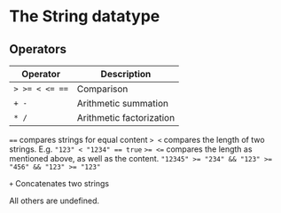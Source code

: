 # The String datatype

## Operators

| Operator       | Description              |
|----------------|--------------------------|
| `> >= < <= ==` | Comparison               |
| `+ -`          | Arithmetic summation     |
| `* /`          | Arithmetic factorization |

`==` compares strings for equal content
`> <` compares the length of two strings. E.g. `"123" < "1234" == true`
`>= <=` compares the length as mentioned above, as well as the content. `"12345" >= "234" && "123" >= "456" && "123" >= "123"`

`+` Concatenates two strings

All others are undefined.